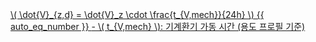 <a href="/eco2_guide_center/1.%20ECO2%20Logic%20Guide/Hee1_Equation_List.html" class="equation-link" target="_blank" rel="noopener noreferrer">
  \( \dot{V}_{z,d} = \dot{V}_z \cdot \frac{t_{V,mech}}{24h} \) {{ auto_eq_number }}
  <span class="note">- \( t_{V,mech} \): 기계환기 가동 시간 (용도 프로필 기준)</span>
</a>
